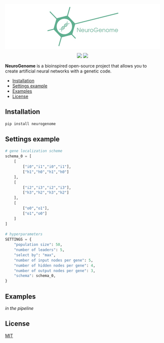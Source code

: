 <img src="https://raw.githubusercontent.com/Aiyyskhan/NeuroGenome/main/docs/NeuroGenome_1_1_white.jpeg" align="middle" width="1000"/>

<p align="center">
<img src="https://img.shields.io/badge/version-v0.1.3-blue.svg?style=flat&colorA=007D8A&colorB=E1523D">
<img src="https://img.shields.io/badge/license-MIT-brightgreen">
</p>

**NeuroGenome** is a bioinspired open-source project that allows you to create artificial neural networks with a genetic code.

- [Installation](#installation)
- [Settings example](#settings-example)
- [Examples](#examples)
- [License](#license)

## Installation
```python
pip install neurogenome
```
## Settings example

```python
# gene localization scheme
schema_0 = [
	[
		["i0","i1","i0","i1"],
		["h1","h0","h1","h0"]
	],
	[
		["i2","i3","i2","i3"],
		["h3","h2","h3","h2"]
	],
	[
		["o0","o1"],
		["o1","o0"]
	]
]

# hyperparameters
SETTINGS = {
	"population size": 50,
	"number of leaders": 5,
	"select by": "max",
	"number of input nodes per gene": 5,
	"number of hidden nodes per gene": 4,
	"number of output nodes per gene": 3,
	"schema": schema_0,
}
```

## Examples

_in the pipeline_

## License

[MIT](https://opensource.org/licenses/MIT)